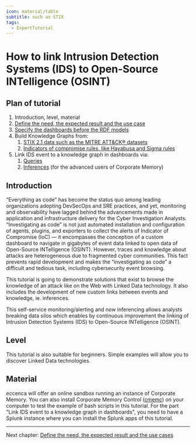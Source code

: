 ```yaml
---
icon: material/table
subtitle: such as STIX
tags:
  - ExpertTutorial
---
```


# How to link Intrusion Detection Systems (IDS) to Open-Source INTelligence (OSINT)

## Plan of tutorial

1. Introduction, level, material
2. [Define the need, the expected result and the use case](define-the-need/index.md)
3. [Specify the dashboards before the RDF models](define-the-interfaces/index.md)
4. Build Knowledge Graphs from:
    1. [STIX 2.1 data such as the MITRE ATT&CK® datasets](lift-data-from-STIX-2.1-data-of-mitre-attack/index.md)
    2. [Indicators of compromise rules, like Hayabusa and Sigma rules](lift-data-from-YAML-data-of-hayabusa-sigma/index.md)
5. Link IDS event to a knowledge graph in dashboards via:
    1. [Queries](link-IDS-event-to-KG/index.md)
    2. [Inferences](link-IDS-event-to-KG-via-cmem/index.md) (for the advanced users of Corporate Memory)

## Introduction

“Everything as code” has become the status quo among leading organizations adopting DevSecOps and SRE practices, and yet, monitoring and observability have lagged behind the advancements made in application and infrastructure delivery for the Cyber Investigation Analysts.
“Investigating as code” is not just automated installation and configuration of agents, plugins, and exporters to collect the alerts of Indicator of Compromise (IoC) — it encompasses the conception of a custom dashboard to navigate in gigabytes of event data linked to open data of Open-Source INTelligence (OSINT).
However, traces and knowledge about attacks are heterogeneous due to fragmented cyber communities.
This fact prevents rapid development and makes the “investigating as code” a difficult and tedious task, including cybersecurity event browsing.

This tutorial is going to demonstrate solutions that exist to browse the knowledge of an attack like on the Web with Linked Data technology.
It also includes the development of new custom links between events and knowledge, ie. inferences.

This self-service monitoring/alerting and now inferencing allows analysts breaking data silos which enables by continuous improvement the linking of Intrusion Detection Systems (IDS) to Open-Source INTelligence (OSINT).

## Level

This tutorial is also suitable for beginners.
Simple examples will allow you to discover Linked Data technologies.

## Material

eccenca will offer an online sandbox running an instance of Corporate Memory.
You can also install Corporate Memory Control ([cmemc](https://eccenca.com/go/cmemc)) on your computer to test the example of bash scripts in this tutorial.
For the part "Link IDS event to a knowledge graph in dashboards", you need to have a Splunk instance where you can install the Splunk apps of this tutorial.

---

Next chapter: [Define the need, the expected result and the use cases](./define-the-need/index.md)
